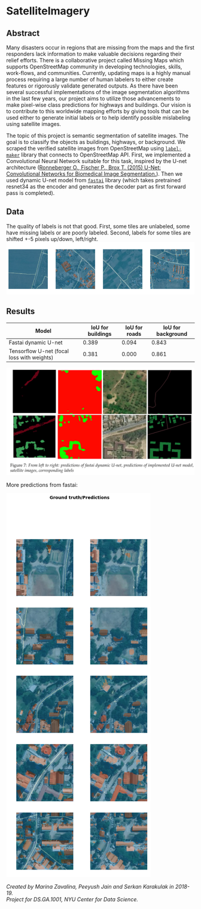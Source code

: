 # SatelliteImagery
## Abstract
Many disasters occur in regions that are missing from the maps and the first responders lack information to make valuable decisions regarding their relief efforts. There is a collaborative project called Missing Maps which supports OpenStreetMap community in developing technologies, skills, work-flows, and communities. Currently, updating maps is a highly manual process requiring a large number of human labelers to either create features or rigorously validate generated outputs. As there have been several successful implementations of the image segmentation algorithms in the last few years, our project aims to utilize those advancements to make pixel-wise class predictions for highways and buildings. Our vision is to contribute to this worldwide mapping efforts by giving tools that can be used either to generate initial labels or to help identify possible mislabeling using satellite images.

The topic of this project is semantic segmentation  of  satellite  images. The goal is to classify the objects as buildings, highways, or background. We scraped the verified satellite images from OpenStreetMap using [`label-maker`](https://github.com/developmentseed/label-maker/) library that connects to OpenStreetMap API. First, we implemented a Convolutional Neural Network suitable for this task, inspired by the U-net architecture ([Ronneberger O., Fischer P., Brox T. (2015) U-Net: Convolutional Networks for Biomedical Image Segmentation.](https://link.springer.com/chapter/10.1007/978-3-319-24574-4_28)). Then we used dynamic U-net model from [`fastai`](https://docs.fast.ai/) library (which takes pretrained resnet34 as the encoder and generates the decoder part as first forward pass is completed). 

## Data
The quality of labels is not that good. First, some tiles are unlabeled, some have missing labels or are poorly labeled. Second, labels for some tiles are shifted +-5 pixels up/down, left/right.
![data](pictures/git_data.png)

## Results

| Model | IoU for buildings  | IoU for roads  | IoU for background  |
|---|---|---|---|
| Fastai dynamic U-net  | 0.389  | 0.094  | 0.843  |
| Tensorflow U-net (focal loss with weights)  | 0.381  | 0.000  | 0.861  |

![preds_1](pictures/git_preds.png)

More predictions from fastai:

![preds_2](pictures/fastai_predictions.png)


*Created by Marina Zavalina, Peeyush Jain and Serkan Karakulak in 2018-19.   
Project for DS.GA.1001, NYU Center for Data Science.*
